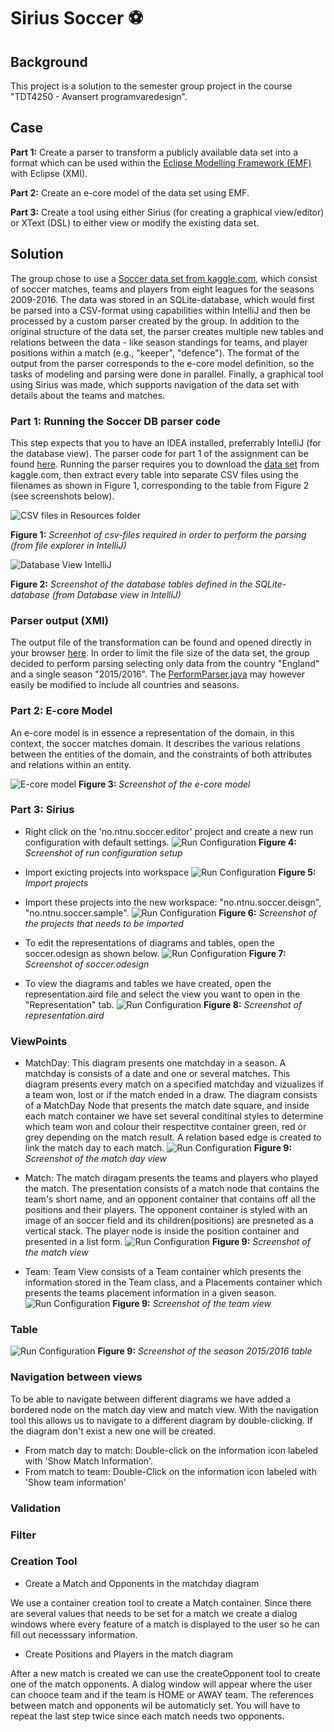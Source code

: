 # Sirius Soccer ⚽️

## Background
This project is a solution to the semester group project in the course "TDT4250 - Avansert programvaredesign".

## Case
**Part 1:** Create a parser to transform a publicly available data set into a format which can be used within the [Eclipse Modelling Framework (EMF)](https://www.eclipse.org/modeling/emf/) with Eclipse (XMI). 

**Part 2:** Create an e-core model of the data set using EMF. 

**Part 3:** Create a tool using either Sirius (for creating a graphical view/editor) or XText (DSL) to either view or modify the existing data set.

## Solution
The group chose to use a [Soccer data set from kaggle.com](https://www.kaggle.com/hugomathien/soccer), which consist of soccer matches, teams and players from eight leagues for the seasons 2009-2016. The data was stored in an SQLite-database, which would first be parsed into a CSV-format using capabilities within IntelliJ and then be processed by a custom parser created by the group. In addition to the original structure of the data set, the parser creates multiple new tables and relations between the data - like season standings for teams, and player positions within a match (e.g., "keeper", "defence"). The format of the output from the parser corresponds to the e-core model definition, so the tasks of modeling and parsing were done in parallel. Finally, a graphical tool using Sirius was made, which supports navigation of the data set with details about the teams and matches.


### Part 1: Running the Soccer DB parser code
This step expects that you to have an IDEA installed, preferrably IntelliJ (for the database view). The parser code for part 1 of the assignment can be found [here](https://github.com/Gullskatten/sirius-soccer/blob/main/no.ntnu.soccer.parser/). Running the parser requires you to download the [data set](https://www.kaggle.com/hugomathien/soccer) from kaggle.com, then extract every table into separate CSV files using the filenames as shown in Figure 1, corresponding to the table from Figure 2 (see screenshots below).

![CSV files in Resources folder](https://github.com/Gullskatten/sirius-soccer/blob/main/docs/csv-files-in-resources.png)

**Figure 1:** _Screenhot of csv-files required in order to perform the parsing (from file explorer in IntelliJ)_


![Database View IntelliJ](https://github.com/Gullskatten/sirius-soccer/blob/main/docs/database-view-soccerdb.png)

**Figure 2:** _Screenshot of the database tables defined in the SQLite-database (from Database view in IntelliJ)_

### Parser output (XMI)
The output file of the transformation can be found and opened directly in your browser [here](https://github.com/Gullskatten/sirius-soccer/blob/main/no.ntnu.soccer.parser/sample.soccer). In order to limit the file size of the data set, the group decided to perform parsing selecting only data from the country "England" and a single season "2015/2016". The [PerformParser.java](https://github.com/Gullskatten/sirius-soccer/blob/main/no.ntnu.soccer.parser/src/main/java/PerformParsing.java) may however easily be modified to include all countries and seasons.



### Part 2: E-core Model
An e-core model is in essence a representation of the domain, in this context, the soccer matches domain. It describes the various relations between the entities of the domain, and the constraints of both attributes and relations within an entity. 

![E-core model](https://github.com/Gullskatten/sirius-soccer/blob/main/docs/ecore-model.png)
**Figure 3:** _Screenshot of the e-core model_


### Part 3: Sirius 

- Right click on the 'no.ntnu.soccer.editor' project and create a new run configuration with default settings.
![Run Configuration](https://github.com/Gullskatten/sirius-soccer/blob/main/docs/run.png)
**Figure 4:** _Screenshot of run configuration setup_

- Import exicting projects into workspace
![Run Configuration](https://github.com/Gullskatten/sirius-soccer/blob/main/docs/import_projects.png)
**Figure 5:** _Import projects_

- Import these projects into the new workspace: "no.ntnu.soccer.deisgn", "no.ntnu.soccer.sample".
![Run Configuration](https://github.com/Gullskatten/sirius-soccer/blob/main/docs/select_projects.png)
**Figure 6:** _Screenshot of the projects that needs to be imported_

- To edit the representations of diagrams and tables, open the soccer.odesign as shown below.
![Run Configuration](https://github.com/Gullskatten/sirius-soccer/blob/main/docs/odesign.png)
**Figure 7:** _Screenshot of soccer.odesign_

- To view the diagrams and tables we have created, open the representation.aird file and select the view you want to open in the "Representation" tab.
![Run Configuration](https://github.com/Gullskatten/sirius-soccer/blob/main/docs/representation.aird.png)
**Figure 8:** _Screenshot of representation.aird_

### ViewPoints

- MatchDay: This diagram presents one matchday in a season. A matchday is consists of a date and one or several matches. This diagram presents every match on a specified matchday and vizualizes if a team won, lost or if the match ended in a draw. The diagram consists of a MatchDay Node that presents the match date square, and inside each match container we have set several conditinal styles to determine which team won and colour their respectitve container green, red or grey depending on the match result. A relation based edge is created to link the match day to each match.
![Run Configuration](https://github.com/Gullskatten/sirius-soccer/blob/main/docs/MatchDay.jpg)
**Figure 9:** _Screenshot of the match day view_

- Match: The match diragam presents the teams and players who played the match. The presentation consists of a match node that contains the team's short name, and an opponent container that contains off all the positions and their players. The opponent container is styled with an image of an soccer field and its children(positions) are presneted as a vertical stack. The player node is inside the position container and presented in a list form.
![Run Configuration](https://github.com/Gullskatten/sirius-soccer/blob/main/docs/match.jpg)
**Figure 9:** _Screenshot of the match view_


- Team: Team View consists of a Team container which presents the information stored in the Team class, and a Placements container which presents the teams placement information in a given season.
![Run Configuration](https://github.com/Gullskatten/sirius-soccer/blob/main/docs/team.jpg)
**Figure 9:** _Screenshot of the team view_

### Table

![Run Configuration](https://github.com/Gullskatten/sirius-soccer/blob/main/docs/table.png)
**Figure 9:** _Screenshot of the season 2015/2016 table_

### Navigation between views

To be able to navigate between different diagrams we have added a bordered node on the match day view and match view. With the navigation tool this allows us to navigate to a different diagram by double-clicking. If the diagram don't exist a new one will be created.

- From match day to match: Double-click on the information icon labeled with 'Show Match Information'.
- From match to team: Double-Click on the information icon labeled with 'Show team information'


### Validation

### Filter

### Creation Tool

- Create a Match and Opponents in the matchday diagram

We use a container creation tool to create a Match container. Since there are several values that needs to be set for a match we create a dialog windows where every feature of a match is displayed to the user so he can fill out necesssary information.

- Create Positions and Players in the match diagram

After a new match is created we can use the createOpponent tool to create one of the match opponents. A dialog window will appear where the user can chooce team and if the team is HOME or AWAY team. The references between match and opponents wil be automaticly set. You will have to repeat the last step twice since each match needs two opponents.